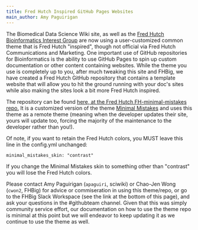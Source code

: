 ```yaml
---
title: Fred Hutch Inspired GitHub Pages Websites
main_author: Amy Paguirigan
---
```

The Biomedical Data Science Wiki site, as well as the [Fred Hutch Bioinformatics Interest Group](https://fredhutch.github.io/FHBig/) are now using a user-customized common theme that is Fred Hutch "inspired", though not official via Fred Hutch Communications and Marketing.  One important use of GitHub repositories for Bioinformatics is the ability to use GitHub Pages to spin up custom documentation or other content containing websites.  While the theme you use is completely up to you, after much tweaking this site and FHBig, we have created a Fred Hutch GitHub repository that contains a template website that will allow you to hit the ground running with your doc's sites while also making the sites look a bit more Fred Hutch inspired.  

The repository can be found [here, at the Fred Hutch FH-minimal-mistakes repo.](https://github.com/FredHutch/FH-minimal-mistakes)  It is a customized version of the theme [Minimal Mistakes](https://github.com/mmistakes/minimal-mistakes) and uses this theme as a remote theme (meaning when the developer updates their site, yours will update too, forcing the majority of the maintenance to the developer rather than you!).  

Of note, if you want to retain the Fred Hutch colors, you MUST leave this line in the config.yml unchanged:
```
minimal_mistakes_skin: "contrast"
```
If you change the Minimal Mistakes skin to something other than "contrast" you will lose the Fred Hutch colors.  

Please contact Amy Paguirigan (`apaguiri`, sciwiki) or Chao-Jen Wong (`cwon2`, FHBig) for advice or commiseration in using this theme/repo, or go to the FHBig Slack Workspace (see the link at the bottom of this page), and ask your questions in the #githubteam channel.  Given that this was simply community service effort, our documentation on how to use the theme repo is minimal at this point but we will endeavor to keep updating it as we continue to use the theme as well.  
